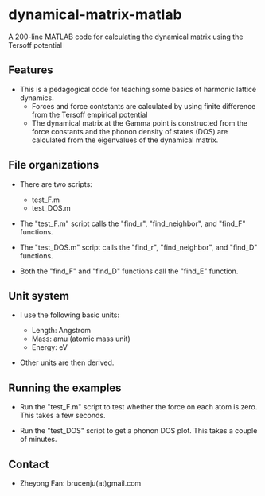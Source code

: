 # dynamical-matrix-matlab
A 200-line MATLAB code for calculating the dynamical matrix using the Tersoff potential

## Features

* This is a pedagogical code for teaching some basics of harmonic lattice dynamics.
  * Forces and force contstants are calculated by using finite difference from the Tersoff empirical potential
  * The dynamical matrix at the Gamma point is constructed from the force constants and the phonon density of states (DOS) are calculated from the eigenvalues of the dynamical matrix.
  
## File organizations

* There are two scripts:
  * test_F.m
  * test_DOS.m

* The "test_F.m" script calls the "find_r", "find_neighbor", and "find_F" functions.

* The "test_DOS.m" script calls the "find_r", "find_neighbor", and "find_D" functions.

* Both the "find_F" and "find_D" functions call the "find_E" function.
  
## Unit system

* I use the following basic units:
  * Length: Angstrom
  * Mass: amu (atomic mass unit)
  * Energy: eV
  
* Other units are then derived.

## Running the examples

* Run the "test_F.m" script to test whether the force on each atom is zero. This takes a few seconds. 
  
* Run the "test_DOS" script to get a phonon DOS plot. This takes a couple of minutes. 

## Contact

* Zheyong Fan: brucenju(at)gmail.com

